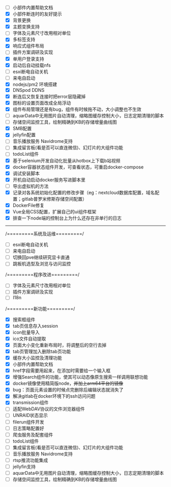 - [ ] 小部件内置帮助文档
- [x] 小部件断连时的友好提示
- [x] 背景更换
- [X] 主题变换支持
- [ ] 字体及元素尺寸改用相对单位
- [X] 多标签支持
- [X] 响应式组件布局
- [ ] 插件方案调研及实现
- [X] 单用户登录支持
- [X] 启动后自动挂载nfs
- [ ] esxi断电自动关机
- [ ] 来电自启动
- [X] nodejs/pm2 环境搭建
- [X] DNSpod DDNS
- [X] 断连后又恢复连接时把error层隐藏掉
- [X] 图标的设置页面改成全局浮动
- [X] 组件布局管理还是有bug，组件有时候拖不动，大小调整也不生效
- [ ] aquarData中无用图片自动清理，缩略图缓存控制大小，日志定期清理的脚本
- [ ] 存储空间监控工具，绘制精确到KB的存储增量曲线图
- [X] SMB配置
- [X] jellyfin配置
- [ ] 音乐播放服务 Navidrome支持
- [ ] 集成留言板(看是否可以直连微信)、幻灯片的大组件功能
- [ ] todoList组件
- [X] 基于selenium开发自动化批量从hotbox上下载b站视频
- [X] docker容器状态组件开发，可查看状态，可重启docker-compose
- [X] 调试安装脚本
- [X] 开机自动启动docker服务写进脚本里
- [ ] 导出虚拟机的方法
- [X] 记录对各系统初始化配置的修改步骤（eg：nextcloud数据库配置，域名配置；gitlab普罗米修斯存储空间配置）
- [X] DockerFile修复
- [X] Vue全局CSS配置，扩展自己的ui组件框架
- [X] 排查一下node端的控制台上为什么还存在非单行的日志
- --------------------------------------------------------------------
/=========系统及运维=========/
- [ ] esxi断电自动关机
- [ ] 来电自启动
- [ ] 切换回pve继续研究显卡直通
- [ ] 跳板机选型及浏览与访问监控

/=========程序改进=========/
- [ ] 字体及元素尺寸改用相对单位
- [ ] 插件方案调研及实现
- [ ] I18n

/=========新功能=========/
- [X] 搜索框组件
- [X] tab页信息存入session
- [X] icon批量导入
- [X] ico文件自动提取
- [X] 页面大小变化重新布局时，将调整后的空行去掉
- [X] tab页管理加入删除tab页功能
- [X] 缓存大小监控及清理功能
- [X] 小部件内置帮助文档
- [X] href字段需要用起来，在添加时需要给一个输入框
- [X] 增强Search组件的功能，使其可以动态像原生搜索一样调用联想功能
- [X] docker镜像使用精简版node，~~并加上arm64平台的镜像~~
- [X] bug：页面元素设置的时候点完删除后编辑状态就消失了
- [X] 解决gitlab在docker环境下的ssh访问问题
- [X] transmission组件
- [ ] 适配WebDAV协议的文件浏览器组件
- [ ] UNRAID状态显示
- [ ] filerun组件开发
- [ ] 日志策略配置好
- [ ] 爬虫服务及配套组件
- [ ] todoList组件
- [ ] 集成留言板(看是否可以直连微信)、幻灯片的大组件功能
- [ ] 音乐播放服务 Navidrome支持
- [ ] rtsp推流功能集成
- [ ] jellyfin支持
- [ ] aquarData中无用图片自动清理，缩略图缓存控制大小，日志定期清理的脚本
- [ ] 存储空间监控工具，绘制精确到KB的存储增量曲线图
